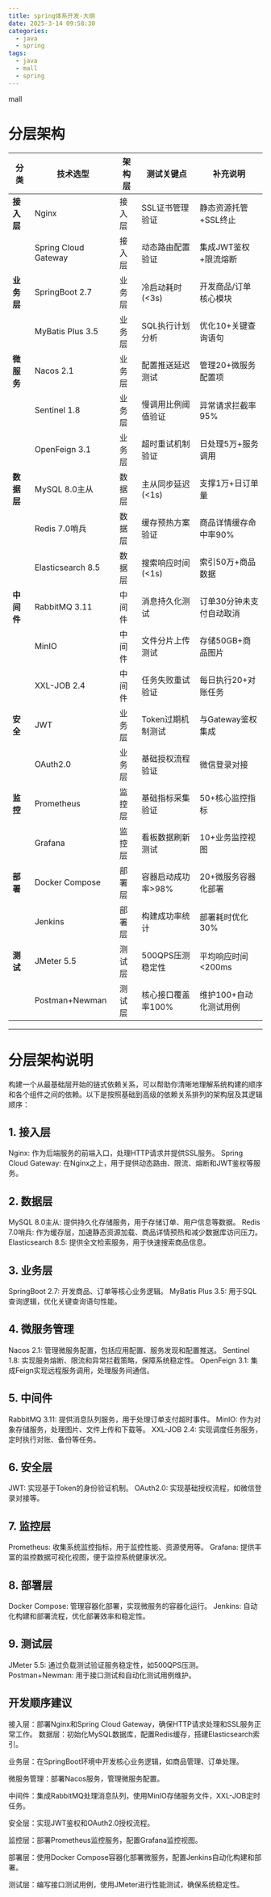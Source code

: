 ```yaml
---
title: spring体系开发-大纲
date: 2025-3-14 09:58:30
categories:
  - java
  - spring
tags:
  - java
  - mall
  - spring
---
```

mall
<!-- more -->

# 分层架构



| 分类       | 技术选型              | 架构层   | 测试关键点                | 补充说明                        |
|------------|-----------------------|----------|---------------------------|---------------------------------|
| **接入层** | Nginx                 | 接入层   | SSL证书管理验证           | 静态资源托管+SSL终止            |
|            | Spring Cloud Gateway  | 接入层   | 动态路由配置验证          | 集成JWT鉴权+限流熔断            |
| **业务层** | SpringBoot 2.7        | 业务层   | 冷启动耗时(<3s)           | 开发商品/订单核心模块           |
|            | MyBatis Plus 3.5      | 业务层   | SQL执行计划分析           | 优化10+关键查询语句             |
| **微服务** | Nacos 2.1             | 业务层   | 配置推送延迟测试          | 管理20+微服务配置项             |
|            | Sentinel 1.8          | 业务层   | 慢调用比例阈值验证        | 异常请求拦截率95%               |
|            | OpenFeign 3.1         | 业务层   | 超时重试机制验证          | 日处理5万+服务调用              |
| **数据层** | MySQL 8.0主从         | 数据层   | 主从同步延迟(<1s)         | 支撑1万+日订单量                |
|            | Redis 7.0哨兵         | 数据层   | 缓存预热方案验证          | 商品详情缓存命中率90%           |
|            | Elasticsearch 8.5     | 数据层   | 搜索响应时间(<1s)         | 索引50万+商品数据               |
| **中间件** | RabbitMQ 3.11         | 中间件   | 消息持久化测试            | 订单30分钟未支付自动取消        |
|            | MinIO                 | 中间件   | 文件分片上传测试          | 存储50GB+商品图片               |
|            | XXL-JOB 2.4           | 中间件   | 任务失败重试验证          | 每日执行20+对账任务             |
| **安全**   | JWT                   | 业务层   | Token过期机制测试         | 与Gateway鉴权集成               |
|            | OAuth2.0              | 业务层   | 基础授权流程验证          | 微信登录对接                    |
| **监控**   | Prometheus            | 监控层   | 基础指标采集验证          | 50+核心监控指标                 |
|            | Grafana               | 监控层   | 看板数据刷新测试          | 10+业务监控视图                 |
| **部署**   | Docker Compose        | 部署层   | 容器启动成功率>98%        | 20+微服务容器化部署             |
|            | Jenkins               | 部署层   | 构建成功率统计            | 部署耗时优化30%                 |
| **测试**   | JMeter 5.5            | 测试层   | 500QPS压测稳定性          | 平均响应时间<200ms              |
|            | Postman+Newman        | 测试层   | 核心接口覆盖率100%        | 维护100+自动化测试用例          |

-------------------


# 分层架构说明

构建一个从最基础层开始的链式依赖关系，可以帮助你清晰地理解系统构建的顺序和各个组件之间的依赖。以下是按照基础到高级的依赖关系排列的架构层及其逻辑顺序：

## 1. 接入层
Nginx: 作为后端服务的前端入口，处理HTTP请求并提供SSL服务。
Spring Cloud Gateway: 在Nginx之上，用于提供动态路由、限流、熔断和JWT鉴权等服务。
## 2. 数据层
MySQL 8.0主从: 提供持久化存储服务，用于存储订单、用户信息等数据。
Redis 7.0哨兵: 作为缓存层，加速静态资源加载、商品详情预热和减少数据库访问压力。
Elasticsearch 8.5: 提供全文检索服务，用于快速搜索商品信息。
## 3. 业务层
SpringBoot 2.7: 开发商品、订单等核心业务逻辑。
MyBatis Plus 3.5: 用于SQL查询逻辑，优化关键查询语句性能。
## 4. 微服务管理
Nacos 2.1: 管理微服务配置，包括应用配置、服务发现和配置推送。
Sentinel 1.8: 实现服务熔断、限流和异常拦截策略，保障系统稳定性。
OpenFeign 3.1: 集成Feign实现远程服务调用，处理服务间通信。
## 5. 中间件
RabbitMQ 3.11: 提供消息队列服务，用于处理订单支付超时事件。
MinIO: 作为对象存储服务，处理图片、文件上传和下载等。
XXL-JOB 2.4: 实现调度任务服务，定时执行对账、备份等任务。
## 6. 安全层
JWT: 实现基于Token的身份验证机制。
OAuth2.0: 实现基础授权流程，如微信登录对接等。
## 7. 监控层
Prometheus: 收集系统监控指标，用于监控性能、资源使用等。
Grafana: 提供丰富的监控数据可视化视图，便于监控系统健康状况。
## 8. 部署层
Docker Compose: 管理容器化部署，实现微服务的容器化运行。
Jenkins: 自动化构建和部署流程，优化部署效率和稳定性。
## 9. 测试层
JMeter 5.5: 通过负载测试验证服务稳定性，如500QPS压测。
Postman+Newman: 用于接口测试和自动化测试用例维护。

## 开发顺序建议

接入层：部署Nginx和Spring Cloud Gateway，确保HTTP请求处理和SSL服务正常工作。
数据层：初始化MySQL数据库，配置Redis缓存，搭建Elasticsearch索引。

业务层：在SpringBoot环境中开发核心业务逻辑，如商品管理、订单处理。

微服务管理：部署Nacos服务，管理微服务配置。

中间件：集成RabbitMQ处理消息队列，使用MinIO存储服务文件，XXL-JOB定时任务。

安全层：实现JWT鉴权和OAuth2.0授权流程。

监控层：部署Prometheus监控服务，配置Grafana监控视图。

部署层：使用Docker Compose容器化部署微服务，配置Jenkins自动化构建和部署。

测试层：编写接口测试用例，使用JMeter进行性能测试，确保系统稳定性。